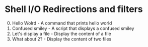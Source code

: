 # Shell I/O Redirections and filters
0. Hello Wolrd - A command that prints hello world
1. Confused smiley - A script that displays a confused smiley
2. Let's display a file - Display the content of a file
3. What about 2? - Display the content of two files
